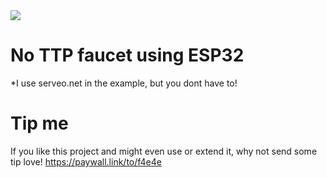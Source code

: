 <img src="https://i.imgur.com/YtUjhm0.png">

# No TTP faucet using ESP32
*I use serveo.net in the example, but you dont have to!

# Tip me
If you like this project and might even use or extend it, why not send some tip love!
https://paywall.link/to/f4e4e

